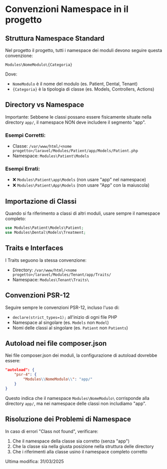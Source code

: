 # Convenzioni Namespace in il progetto

## Struttura Namespace Standard

Nel progetto il progetto, tutti i namespace dei moduli devono seguire questa convenzione:

```
Modules\NomeModulo\{Categoria}
```

Dove:
- `NomeModulo` è il nome del modulo (es. Patient, Dental, Tenant)
- `{Categoria}` è la tipologia di classe (es. Models, Controllers, Actions)

## Directory vs Namespace

Importante: Sebbene le classi possano essere fisicamente situate nella directory `app/`, il namespace NON deve includere il segmento "app".

### Esempi Corretti:
- Classe: `/var/www/html/<nome progetto>/laravel/Modules/Patient/app/Models/Patient.php`
- Namespace: `Modules\Patient\Models`

### Esempi Errati:
- ❌ `Modules\Patient\app\Models` (non usare "app" nel namespace)
- ❌ `Modules\Patient\App\Models` (non usare "App" con la maiuscola)

## Importazione di Classi

Quando si fa riferimento a classi di altri moduli, usare sempre il namespace completo:

```php
use Modules\Patient\Models\Patient;
use Modules\Dental\Models\Treatment;
```

## Traits e Interfaces

I Traits seguono la stessa convenzione:
- Directory: `/var/www/html/<nome progetto>/laravel/Modules/Tenant/app/Traits/`
- Namespace: `Modules\Tenant\Traits\`

## Convenzioni PSR-12

Seguire sempre le convenzioni PSR-12, incluso l'uso di:
- `declare(strict_types=1);` all'inizio di ogni file PHP
- Namespace al singolare (es. `Models` non `Model`)
- Nomi delle classi al singolare (es. `Patient` non `Patients`)

## Autoload nei file composer.json

Nei file composer.json dei moduli, la configurazione di autoload dovrebbe essere:

```json
"autoload": {
    "psr-4": {
        "Modules\\NomeModulo\\": "app/"
    }
}
```

Questo indica che il namespace `Modules\NomeModulo\` corrisponde alla directory `app/`, ma nei namespace delle classi non includiamo "app".

## Risoluzione dei Problemi di Namespace

In caso di errori "Class not found", verificare:
1. Che il namespace della classe sia corretto (senza "app")
2. Che la classe sia nella giusta posizione nella struttura delle directory
3. Che i riferimenti alla classe usino il namespace completo corretto

Ultima modifica: 31/03/2025
